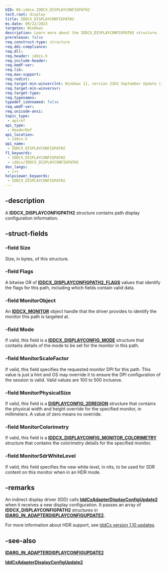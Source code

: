 ```yaml
---
UID: NS:iddcx.IDDCX_DISPLAYCONFIGPATH2
tech.root: display
title: IDDCX_DISPLAYCONFIGPATH2
ms.date: 09/22/2023
targetos: Windows
description: Learn more about the IDDCX_DISPLAYCONFIGPATH2 structure.
prerelease: false
req.construct-type: structure
req.ddi-compliance: 
req.dll: 
req.header: iddcx.h
req.include-header: 
req.kmdf-ver: 
req.lib: 
req.max-support: 
req.redist: 
req.target-min-winverclnt: Windows 11, version 22H2 September Update (IddCx version 1.10)
req.target-min-winversvr: 
req.target-type: 
req.typenames: 
typedef_isUnnamed: false
req.umdf-ver: 
req.unicode-ansi: 
topic_type:
 - apiref
api_type:
 - HeaderDef
api_location:
 - iddcx.h
api_name:
 - IDDCX_DISPLAYCONFIGPATH2
f1_keywords:
 - IDDCX_DISPLAYCONFIGPATH2
 - iddcx/IDDCX_DISPLAYCONFIGPATH2
dev_langs:
 - c++
helpviewer_keywords:
 - IDDCX_DISPLAYCONFIGPATH2
---
```


## -description

A **IDDCX_DISPLAYCONFIGPATH2** structure contains path display configuration information.

## -struct-fields

### -field Size

Size, in bytes, of this structure.

### -field Flags

A bitwise OR of [**IDDCX_DISPLAYCONFIGPATH2_FLAGS**](ne-iddcx-iddcx_displayconfigpath2_flags.md) values that identify the flags for this path, including which fields contain valid data.

### -field MonitorObject

An [**IDDCX_MONITOR**](/windows-hardware/drivers/display/iddcx-objects) object handle that the driver provides to identify the monitor this path is targeted at.

### -field Mode

If valid, this field is a [**IDDCX_DISPLAYCONFIG_MODE**](ns-iddcx-iddcx_displayconfig_mode.md) structure that contains details of the mode to be set for the monitor in this path.

### -field MonitorScaleFactor

If valid, this field specifies the requested monitor DPI for this path. This value is just a hint and OS may override it to ensure the DPI configuration of the session is valid. Valid values are 100 to 500 inclusive.

### -field MonitorPhysicalSize

If valid, this field is a [**DISPLAYCONFIG_2DREGION**](/windows/win32/api/wingdi/ns-wingdi-displayconfig_2dregion) structure that contains the physical width and height override for the specified monitor, in millimeters. A value of zero means no override.

### -field MonitorColorimetry

If valid, this field is a [**IDDCX_DISPLAYCONFIG_MONITOR_COLORIMETRY**](ns-iddcx-iddcx_displayconfig_monitor_colorimetry.md) structure that contains the colorimetry details for the specified monitor.

### -field MonitorSdrWhiteLevel

If valid, this field specifies the new white level, in nits, to be used for SDR content on this monitor when in an HDR mode.

## -remarks

An indirect display driver (IDD) calls [**IddCxAdapterDisplayConfigUpdate2**](nf-iddcx-iddcxadapterdisplayconfigupdate2.md) when it receives a new display configuration. It passes an array of **IDDCX_DISPLAYCONFIGPATH2** structures in [**IDARG_IN_ADAPTERDISPLAYCONFIGUPDATE2**](ns-iddcx-idarg_in_adapterdisplayconfigupdate2.md).

For more information about HDR support, see [IddCx version 1.10 updates](/windows-hardware/drivers/display/iddcx1.10-updates).

## -see-also

[**IDARG_IN_ADAPTERDISPLAYCONFIGUPDATE2**](ns-iddcx-idarg_in_adapterdisplayconfigupdate2.md)

[**IddCxAdapterDisplayConfigUpdate2**](nf-iddcx-iddcxadapterdisplayconfigupdate2.md)
